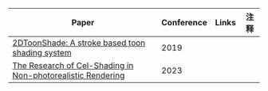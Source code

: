 


| Paper | Conference | Links | 注释 |
| ---- | ---- | ---- | ---- | 
| [2DToonShade: A stroke based toon shading system](https://www.sciencedirect.com/science/article/pii/S2590148619300032) | 2019 | | |
| [The Research of Cel-Shading in Non-photorealistic Rendering](https://ieeexplore.ieee.org/document/10505469/figures#figures) | 2023 | | |

